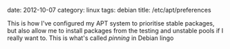 date:    2012-10-07
category: linux
tags: debian
title: /etc/apt/preferences

This is how I've configured my APT system to prioritise stable
packages, but also allow me to install packages from the
testing and unstable pools if I really want to. This is what's
called <cite>pinning</cite> in Debian lingo




